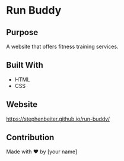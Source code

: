 # Run Buddy

## Purpose
A website that offers fitness training services.

## Built With
* HTML
* CSS

## Website
https://stephenbeiter.github.io/run-buddy/

## Contribution
Made with ❤️ by [your name]

